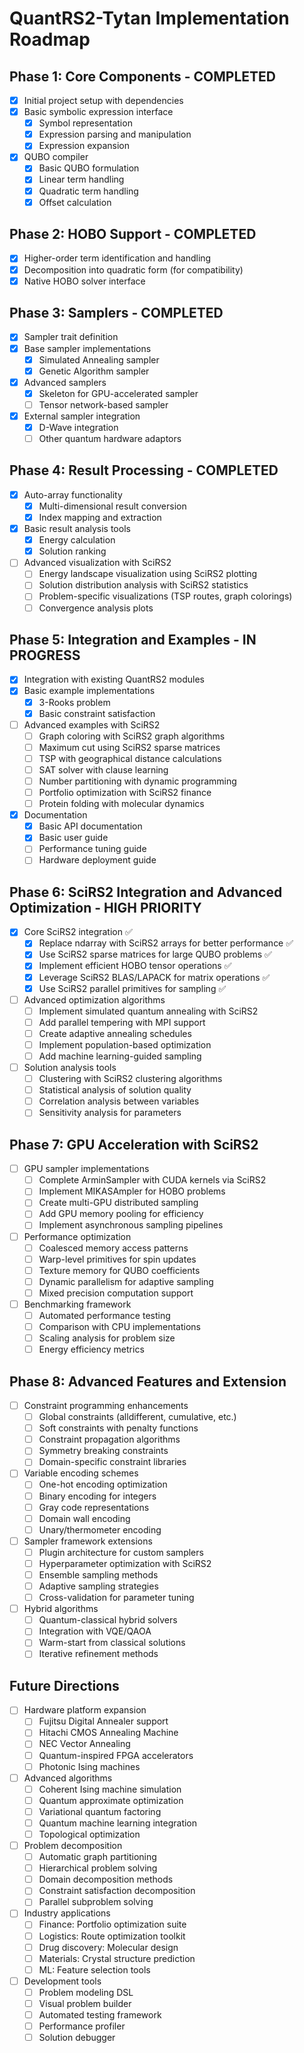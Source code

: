 # QuantRS2-Tytan Implementation Roadmap

## Phase 1: Core Components - COMPLETED
- [x] Initial project setup with dependencies
- [x] Basic symbolic expression interface
  - [x] Symbol representation
  - [x] Expression parsing and manipulation
  - [x] Expression expansion
- [x] QUBO compiler
  - [x] Basic QUBO formulation
  - [x] Linear term handling
  - [x] Quadratic term handling
  - [x] Offset calculation

## Phase 2: HOBO Support - COMPLETED
- [x] Higher-order term identification and handling
- [x] Decomposition into quadratic form (for compatibility)
- [x] Native HOBO solver interface

## Phase 3: Samplers - COMPLETED
- [x] Sampler trait definition
- [x] Base sampler implementations
  - [x] Simulated Annealing sampler
  - [x] Genetic Algorithm sampler
- [x] Advanced samplers
  - [x] Skeleton for GPU-accelerated sampler
  - [ ] Tensor network-based sampler
- [x] External sampler integration
  - [x] D-Wave integration
  - [ ] Other quantum hardware adaptors

## Phase 4: Result Processing - COMPLETED
- [x] Auto-array functionality
  - [x] Multi-dimensional result conversion
  - [x] Index mapping and extraction
- [x] Basic result analysis tools
  - [x] Energy calculation
  - [x] Solution ranking
- [ ] Advanced visualization with SciRS2
  - [ ] Energy landscape visualization using SciRS2 plotting
  - [ ] Solution distribution analysis with SciRS2 statistics
  - [ ] Problem-specific visualizations (TSP routes, graph colorings)
  - [ ] Convergence analysis plots

## Phase 5: Integration and Examples - IN PROGRESS
- [x] Integration with existing QuantRS2 modules
- [x] Basic example implementations
  - [x] 3-Rooks problem
  - [x] Basic constraint satisfaction
- [ ] Advanced examples with SciRS2
  - [ ] Graph coloring with SciRS2 graph algorithms
  - [ ] Maximum cut using SciRS2 sparse matrices
  - [ ] TSP with geographical distance calculations
  - [ ] SAT solver with clause learning
  - [ ] Number partitioning with dynamic programming
  - [ ] Portfolio optimization with SciRS2 finance
  - [ ] Protein folding with molecular dynamics
- [x] Documentation
  - [x] Basic API documentation
  - [x] Basic user guide
  - [ ] Performance tuning guide
  - [ ] Hardware deployment guide

## Phase 6: SciRS2 Integration and Advanced Optimization - HIGH PRIORITY
- [x] Core SciRS2 integration ✅
  - [x] Replace ndarray with SciRS2 arrays for better performance ✅
  - [x] Use SciRS2 sparse matrices for large QUBO problems ✅
  - [x] Implement efficient HOBO tensor operations ✅
  - [x] Leverage SciRS2 BLAS/LAPACK for matrix operations ✅
  - [x] Use SciRS2 parallel primitives for sampling ✅
- [ ] Advanced optimization algorithms
  - [ ] Implement simulated quantum annealing with SciRS2
  - [ ] Add parallel tempering with MPI support
  - [ ] Create adaptive annealing schedules
  - [ ] Implement population-based optimization
  - [ ] Add machine learning-guided sampling
- [ ] Solution analysis tools
  - [ ] Clustering with SciRS2 clustering algorithms
  - [ ] Statistical analysis of solution quality
  - [ ] Correlation analysis between variables
  - [ ] Sensitivity analysis for parameters

## Phase 7: GPU Acceleration with SciRS2
- [ ] GPU sampler implementations
  - [ ] Complete ArminSampler with CUDA kernels via SciRS2
  - [ ] Implement MIKASAmpler for HOBO problems
  - [ ] Create multi-GPU distributed sampling
  - [ ] Add GPU memory pooling for efficiency
  - [ ] Implement asynchronous sampling pipelines
- [ ] Performance optimization
  - [ ] Coalesced memory access patterns
  - [ ] Warp-level primitives for spin updates
  - [ ] Texture memory for QUBO coefficients
  - [ ] Dynamic parallelism for adaptive sampling
  - [ ] Mixed precision computation support
- [ ] Benchmarking framework
  - [ ] Automated performance testing
  - [ ] Comparison with CPU implementations
  - [ ] Scaling analysis for problem size
  - [ ] Energy efficiency metrics

## Phase 8: Advanced Features and Extension
- [ ] Constraint programming enhancements
  - [ ] Global constraints (alldifferent, cumulative, etc.)
  - [ ] Soft constraints with penalty functions
  - [ ] Constraint propagation algorithms
  - [ ] Symmetry breaking constraints
  - [ ] Domain-specific constraint libraries
- [ ] Variable encoding schemes
  - [ ] One-hot encoding optimization
  - [ ] Binary encoding for integers
  - [ ] Gray code representations
  - [ ] Domain wall encoding
  - [ ] Unary/thermometer encoding
- [ ] Sampler framework extensions
  - [ ] Plugin architecture for custom samplers
  - [ ] Hyperparameter optimization with SciRS2
  - [ ] Ensemble sampling methods
  - [ ] Adaptive sampling strategies
  - [ ] Cross-validation for parameter tuning
- [ ] Hybrid algorithms
  - [ ] Quantum-classical hybrid solvers
  - [ ] Integration with VQE/QAOA
  - [ ] Warm-start from classical solutions
  - [ ] Iterative refinement methods

## Future Directions
- [ ] Hardware platform expansion
  - [ ] Fujitsu Digital Annealer support
  - [ ] Hitachi CMOS Annealing Machine
  - [ ] NEC Vector Annealing
  - [ ] Quantum-inspired FPGA accelerators
  - [ ] Photonic Ising machines
- [ ] Advanced algorithms
  - [ ] Coherent Ising machine simulation
  - [ ] Quantum approximate optimization
  - [ ] Variational quantum factoring
  - [ ] Quantum machine learning integration
  - [ ] Topological optimization
- [ ] Problem decomposition
  - [ ] Automatic graph partitioning
  - [ ] Hierarchical problem solving
  - [ ] Domain decomposition methods
  - [ ] Constraint satisfaction decomposition
  - [ ] Parallel subproblem solving
- [ ] Industry applications
  - [ ] Finance: Portfolio optimization suite
  - [ ] Logistics: Route optimization toolkit
  - [ ] Drug discovery: Molecular design
  - [ ] Materials: Crystal structure prediction
  - [ ] ML: Feature selection tools
- [ ] Development tools
  - [ ] Problem modeling DSL
  - [ ] Visual problem builder
  - [ ] Automated testing framework
  - [ ] Performance profiler
  - [ ] Solution debugger